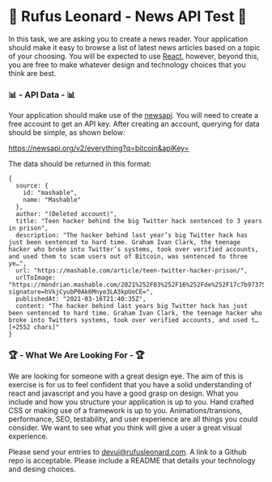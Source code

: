 # 🧪 Rufus Leonard - News API Test 🧪

In this task, we are asking you to create a news reader. Your application should make it easy to browse a list of latest news articles based on a topic of your choosing. You will be expected to use [React](https://reactjs.org/), however, beyond this, you are free to make whatever design and technology choices that you think are best. 

### 📊 - API Data - 📊 

Your application should make use of the [newsapi](https://newsapi.org/).  You will need to create a free account to get an API key.  After creating an account, querying for data should be simple, as shown below:

https://newsapi.org/v2/everything?q=bitcoin&apiKey=<APIKEY>

The data should be returned in this format:

```
{
  source: {
    id: "mashable",
    name: "Mashable"
  },
  author: "(Deleted account)",
  title: "Teen hacker behind the big Twitter hack sentenced to 3 years in prison",
  description: "The hacker behind last year’s big Twitter hack has just been sentenced to hard time. Graham Ivan Clark, the teenage hacker who broke into Twitter’s systems, took over verified accounts, and used them to scam users out of Bitcoin, was sentenced to three ye…",
  url: "https://mashable.com/article/teen-twitter-hacker-prison/",
  urlToImage: "https://mondrian.mashable.com/2021%252F03%252F16%252Fde%252F17c7b97375614eff9a3101c524b8bdc7.3ddd9.jpg%252F1200x630.jpg?signature=hVkjCyubP0Ak6Mnye3LA3kpUeCE=",
  publishedAt: "2021-03-16T21:40:35Z",
  content: "The hacker behind last years big Twitter hack has just been sentenced to hard time. Graham Ivan Clark, the teenage hacker who broke into Twitters systems, took over verified accounts, and used t… [+2552 chars]"
}
```

### 🏆 - What We Are Looking For - 🏆 

We are looking for someone with a great design eye.  The aim of this is exercise is for us to feel confident that you have a solid understanding of react and javascript and you have a good grasp on design.  What you include and how you structure your application is up to you.  Hand crafted CSS or making use of a framework is up to you.  Animations/transions, performance, SEO, testability, and user experience are all things you could consider.  We want to see what you think will give a user a great visual experience.

Please send your entries to [devui@rufusleonard.com](mailto:devui@rufusleonard.com).  A link to a Github repo is acceptable.  Please include a README that details your technology and desing choices.
